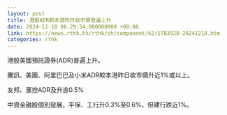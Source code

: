 ```yaml
---
layout: post
title: 港股ADR較本港昨日收市價普遍上升
date: 2024-12-18 06:29:54.000000000 +08:00
link: https://news.rthk.hk/rthk/ch/component/k2/1783928-20241218.htm
categories: rthk
---
```


港股美國預託證券(ADR)普遍上升。

騰訊、美團、阿里巴巴及小米ADR較本港昨日收市價升近1%或以上。

友邦、滙控ADR及升逾0.5%

中資金融股個別發展，平保、工行升0.3%至0.6%，但建行跌近1%。
